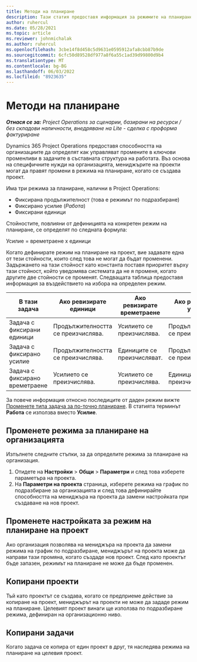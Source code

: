 ```yaml
---
title: Методи на планиране
description: Тази статия предоставя информация за режимите на планиране.
author: ruhercul
ms.date: 05/28/2021
ms.topic: article
ms.reviewer: johnmichalak
ms.author: ruhercul
ms.openlocfilehash: 3cbe14f8d458c5d9631e0595912afa8cbb87b9de
ms.sourcegitcommit: 6cfc50d89528df977a8f6a55c1ad39d99800d9b4
ms.translationtype: MT
ms.contentlocale: bg-BG
ms.lasthandoff: 06/03/2022
ms.locfileid: "8923635"
---
```

# <a name="scheduling-modes"></a>Методи на планиране

_**Отнася се за:** Project Operations за сценарии, базирани на ресурси / без складови наличности, внедряване на Lite - сделка с проформа фактуриране_


Dynamics 365 Project Operations предоставя способността на организациите да определят как управляват промените в ключови променливи в задачите в съставната структура на работата. Въз основа на специфичните нужди на организацията, мениджърите на проекти могат да правят промени в режима на планиране, когато се създава проект.

Има три режима за планиране, налични в Project Operations:

  - Фиксирана продължителност (това е режимът по подразбиране)
  - Фиксирано усилие (*Работа*)
  - Фиксирани единици

Стойностите, повлияни от дефиницията на конкретен режим на планиране, се определят по следната формула:

  Усилие = времетраене х единици

Когато дефинирате режим на планиране на проект, вие задавате една от тези стойности, които след това не могат да бъдат променени. Задържането на тази стойност като константа поставя приоритет върху тази стойност, който уведомява системата да не я променя, когато другите две стойности се променят. Следващата таблица предоставя информация за въздействието на избора на определен режим.

| **В тази задача**             | **Ако ревизирате единици**   | **Ако ревизирате времетраене** | **Ако ревизирате усилие**  |
|----------------------|---------------------------|----------------------------|---------------------------|
| Задача с фиксирани единици     | Продължителността се преизчислява. | Усилието се преизчислява.    | Продължителността се преизчислява. |
| Задача с фиксирано усилие    | Продължителността се преизчислява. | Единиците се преизчисляват.    | Продължителността се преизчислява. |
| Задача с фиксирано времетраене  | Усилието се преизчислява.   | Усилието се преизчислява.    | Единиците се преизчисляват.   |

За повече информация относно последиците от даден режим вижте [Променете типа задача за по-точно планиране](https://support.microsoft.com/en-us/office/change-the-task-type-for-more-accurate-scheduling-b0b969ad-45bc-4e9e-8967-435587548a72). В статията терминът **Работа** се използва вместо **Усилие**.

## <a name="change-the-organizations-scheduling-mode"></a>Променете режима за планиране на организацията

Изпълнете следните стъпки, за да определите режима за планиране на организация.

1. Отидете на **Настройки** \> **Общи** \> **Параметри** и след това изберете параметъра на проекта. 
2. На **Параметри на проекта** страница, изберете режима на график по подразбиране за организацията и след това дефинирайте способността на мениджъра на проекта да замени настройката при създаване на нов проект.

## <a name="change-the-scheduling-mode-setting-on-a-project"></a>Променете настройката за режим на планиране на проект

Ако организация позволява на мениджъра на проекта да замени режима на график по подразбиране, мениджърът на проекта може да направи тази промяна, когато създаде нов проект. След като проектът бъде запазен, режимът на планиране не може да бъде променен.

## <a name="copied-projects"></a>Копирани проекти

Тъй като проектът се създава, когато се предприеме действие за копиране на проект, мениджърът на проекти не може да зададе режим на планиране. Целевият проект винаги ще използва по подразбиране режима, дефиниран на организационно ниво.

## <a name="copied-tasks"></a>Копирани задачи

Когато задача се копира от един проект в друг, тя наследява режима на планиране на целевия проект.
